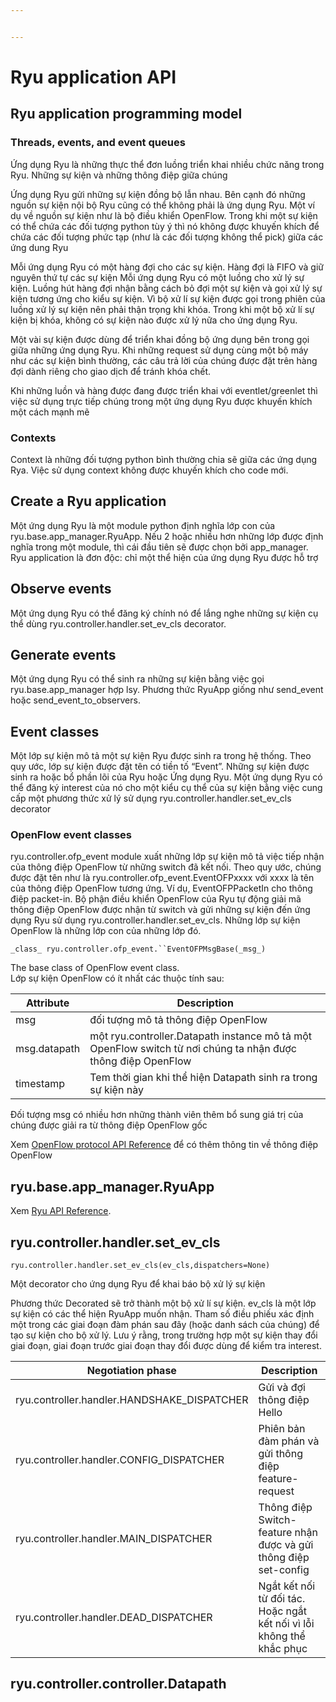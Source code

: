 ```yaml
---


---
```


<h1 id="ryu-application-api">Ryu application API</h1>
<h2 id="ryu-application-programming-model">Ryu application programming model</h2>
<h3 id="threads-events-and-event-queues">Threads, events, and event queues</h3>
<p>Ứng dụng Ryu là những thực thể đơn luồng triển khai nhiều chức năng trong Ryu. Những sự kiện và những thông điệp giữa chúng</p>
<p>Ứng dụng Ryu gửi những sự kiện đồng bộ lẫn nhau. Bên cạnh đó những nguồn sự kiện nội bộ Ryu cũng có thể không phải là ứng dụng Ryu. Một ví dụ về nguồn sự kiện như là bộ điều khiển OpenFlow. Trong khi một sự kiện có thể chứa các đối tượng python tùy ý thì nó không được khuyến khích để chứa các đối tượng phức tạp (như là các đối tượng không thể pick) giữa các ứng dung Ryu</p>
<p>Mỗi ứng dụng Ryu có một hàng đợi cho các sự kiện. Hàng đợi là FIFO và  giữ nguyên thứ tự các sự kiện Mỗi ứng dụng Ryu có một luồng cho xử lý sự kiện. Luồng hút hàng đợi nhận bằng cách bỏ đợi một sự kiện và gọi xử lý sự kiện tương ứng cho kiểu sự kiện. Vì bộ xử lí sự kiện được gọi trong phiên của luồng xử lý sự kiện nên phải thận trọng khi khóa. Trong khi một bộ xử lí sự kiện bị khóa, không có sự kiện nào được xử lý nữa cho ứng dụng Ryu.</p>
<p>Một vài sự kiện được dùng để triển khai đồng bộ ứng dụng bên trong gọi giữa những ứng dụng Ryu. Khi những request sử dụng cùng một bộ máy như các sự kiện bình thường, các câu trả lời của chúng được đặt trên hàng đợi dành riêng cho giao dịch để tránh khóa chết.</p>
<p>Khi những luồn và hàng được đang được triển khai với eventlet/greenlet  thì việc sử dụng trực tiếp chúng trong một ứng dụng Ryu được khuyến khích một cách mạnh mẽ</p>
<h3 id="contexts">Contexts</h3>
<p>Context là những đối tượng python bình thường chia sẽ giữa các ứng dụng Rya. Việc sử dụng context không được khuyến khích cho code mới.</p>
<h2 id="create-a-ryu-application">Create a Ryu application</h2>
<p>Một ứng dụng Ryu là một module python định nghĩa lớp con của ryu.base.app_manager.RyuApp. Nếu 2 hoặc nhiều hơn những lớp được định nghĩa trong một module, thì cái đầu tiên sẽ được chọn bởi app_manager. Ryu application là đơn độc: chỉ một thể hiện của ứng dụng Ryu được hỗ trợ</p>
<h2 id="observe-events">Observe events</h2>
<p>Một ứng dụng Ryu có thể đăng ký chính nó để lắng nghe những sự kiện cụ thể dùng ryu.controller.handler.set_ev_cls decorator.</p>
<h2 id="generate-events">Generate events</h2>
<p>Một ứng dụng Ryu có thể sinh ra những sự kiện bằng việc gọi ryu.base.app_manager hợp lsy. Phương thức RyuApp giống như send_event hoặc send_event_to_observers.</p>
<h2 id="event-classes">Event classes</h2>
<p>Một lớp sự kiện mô tả một sự kiện Ryu được sinh ra trong hệ thống. Theo quy ước, lớp sự kiện được đặt tên có tiền tố “Event”. Những sự kiện được sinh ra hoặc bổ phần lõi của Ryu hoặc Ứng dụng Ryu.  Một ứng dụng Ryu có thể đăng ký interest của nó cho  một kiểu cụ thể của sự kiện bằng việc cung cấp một phương thức xử lý sử dụng ryu.controller.handler.set_ev_cls decorator</p>
<h3 id="openflow-event-classes">OpenFlow event classes</h3>
<p>ryu.controller.ofp_event module xuất những lớp sự kiện mô tả việc tiếp nhận của thông điệp OpenFlow từ những switch đã kết nối. Theo quy ước, chúng được đặt tên như là ryu.controller.ofp_event.EventOFPxxxx với xxxx là tên của thông điệp OpenFlow tương ứng. Ví dụ, EventOFPPacketIn cho thông điệp packet-in. Bộ phận điều khiển OpenFlow của Ryu tự động giải mã thông điệp OpenFlow được nhận từ switch và gửi những sự kiện đến ứng dụng Ryu sử dụng ryu.controller.handler.set_ev_cls. Những lớp sự kiện OpenFlow là những lớp con của những lớp đó.</p>
<p><code>_class_ ryu.controller.ofp_event.``EventOFPMsgBase(_msg_)</code></p>
<p>The base class of OpenFlow event class.<br>
Lớp sự kiện OpenFlow có ít nhất các thuộc tính sau:</p>

<table>
<thead>
<tr>
<th>Attribute</th>
<th>Description</th>
</tr>
</thead>
<tbody>
<tr>
<td>msg</td>
<td>đối tượng mô tả thông điệp OpenFlow</td>
</tr>
<tr>
<td>msg.datapath</td>
<td>một ryu.controller.Datapath instance mô tả một OpenFlow switch từ nơi chúng ta nhận được thông điệp OpenFlow</td>
</tr>
<tr>
<td>timestamp</td>
<td>Tem thời gian khi thể hiện Datapath sinh ra trong sự kiện này</td>
</tr>
</tbody>
</table><p>Đối tượng msg có nhiều hơn những thành viên thêm bổ sung giá trị của chúng được giải ra từ thông điệp OpenFlow gốc</p>
<p>Xem <a href="https://ryu.readthedocs.io/en/latest/ofproto_ref.html#ofproto-ref">OpenFlow protocol API Reference</a> để có thêm thông tin về thông điệp OpenFlow</p>
<h2 id="ryu.base.app_manager.ryuapp">ryu.base.app_manager.RyuApp</h2>
<p>Xem <a href="https://ryu.readthedocs.io/en/latest/api_ref.html#api-ref">Ryu API Reference</a>.</p>
<h2 id="ryu.controller.handler.set_ev_cls">ryu.controller.handler.set_ev_cls</h2>
<p><code>ryu.controller.handler.set_ev_cls(ev_cls,dispatchers=None)</code></p>
<p>Một decorator cho ứng dụng Ryu để khai báo bộ xử lý sự kiện</p>
<p>Phương thức Decorated sẽ trở thành một bộ xử lí sự kiện. ev_cls là một lớp sự kiện có các thể hiện RyuApp muốn nhận. Tham số điều phiếu xác định một trong các giai đoạn đàm phán sau đây (hoặc danh sách của chúng) để tạo sự kiện cho bộ xử lý. Lưu ý rằng, trong trường hợp một sự kiện thay đổi giai đoạn, giai đoạn trước giai đoạn thay đổi được dùng để kiểm tra interest.</p>

<table>
<thead>
<tr>
<th>Negotiation phase</th>
<th>Description</th>
</tr>
</thead>
<tbody>
<tr>
<td>ryu.controller.handler.HANDSHAKE_DISPATCHER</td>
<td>Gửi và đợi thông điệp Hello</td>
</tr>
<tr>
<td>ryu.controller.handler.CONFIG_DISPATCHER</td>
<td>Phiên bản đàm phán và gửi thông điệp feature-request</td>
</tr>
<tr>
<td>ryu.controller.handler.MAIN_DISPATCHER</td>
<td>Thông điệp Switch-feature nhận được và gửi thông điệp set-config</td>
</tr>
<tr>
<td>ryu.controller.handler.DEAD_DISPATCHER</td>
<td>Ngắt kết nối từ đối tác. Hoặc ngắt kết nối vì lỗi không thể khắc phục</td>
</tr>
</tbody>
</table><h2 id="ryu.controller.controller.datapath">ryu.controller.controller.Datapath</h2>

